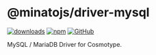 # @minatojs/driver-mysql

[![downloads](https://img.shields.io/npm/dm/@minatojs/driver-mysql?style=flat-square)](https://www.npmjs.com/package/@minatojs/driver-mysql)
[![npm](https://img.shields.io/npm/v/@minatojs/driver-mysql?style=flat-square)](https://www.npmjs.com/package/@minatojs/driver-mysql)
[![GitHub](https://img.shields.io/github/license/shigma/minato?style=flat-square)](https://github.com/shigma/minato/blob/master/LICENSE)

MySQL / MariaDB Driver for Cosmotype.
